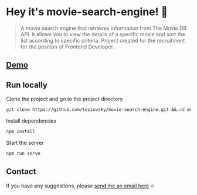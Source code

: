 # Hey it's movie-search-engine! 🤝

> A movie search engine that retrieves information from The Movie DB API. It allows you to view the details of a specific movie and sort the list according to specific criteria. Project created for the recruitment for the position of Frontend Developer.

## [Demo](https://teziovsky.github.io/movie-search-engine/)

## Run locally

Clone the project and go to the project directory

```bash
git clone https://github.com/teziovsky/movie-search-engine.git && cd movie-search-engine
```

Install dependencies

```bash
npm install
```

Start the server

```bash
npm run serve
```

## Contact

If you have any suggestions, please [send me an email here](mailto:kontakt@jakubsoboczynski.pl) 🔥
